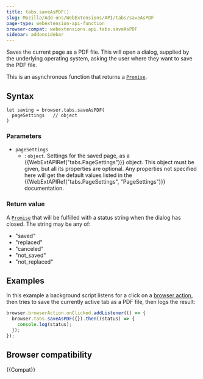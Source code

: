 ```yaml
---
title: tabs.saveAsPDF()
slug: Mozilla/Add-ons/WebExtensions/API/tabs/saveAsPDF
page-type: webextension-api-function
browser-compat: webextensions.api.tabs.saveAsPDF
sidebar: addonsidebar
---
```


Saves the current page as a PDF file. This will open a dialog, supplied by the underlying operating system, asking the user where they want to save the PDF file.

This is an asynchronous function that returns a [`Promise`](/en-US/docs/Web/JavaScript/Reference/Global_Objects/Promise).

## Syntax

```js-nolint
let saving = browser.tabs.saveAsPDF(
  pageSettings   // object
)
```

### Parameters

- `pageSettings`
  - : `object`. Settings for the saved page, as a {{WebExtAPIRef("tabs.PageSettings")}} object. This object must be given, but all its properties are optional. Any properties not specified here will get the default values listed in the {{WebExtAPIRef("tabs.PageSettings", "PageSettings")}} documentation.

### Return value

A [`Promise`](/en-US/docs/Web/JavaScript/Reference/Global_Objects/Promise) that will be fulfilled with a status string when the dialog has closed. The string may be any of:

- "saved"
- "replaced"
- "canceled"
- "not_saved"
- "not_replaced"

## Examples

In this example a background script listens for a click on a [browser action](/en-US/docs/Mozilla/Add-ons/WebExtensions/user_interface/Toolbar_button), then tries to save the currently active tab as a PDF file, then logs the result:

```js
browser.browserAction.onClicked.addListener(() => {
  browser.tabs.saveAsPDF({}).then((status) => {
    console.log(status);
  });
});
```

## Browser compatibility

{{Compat}}
